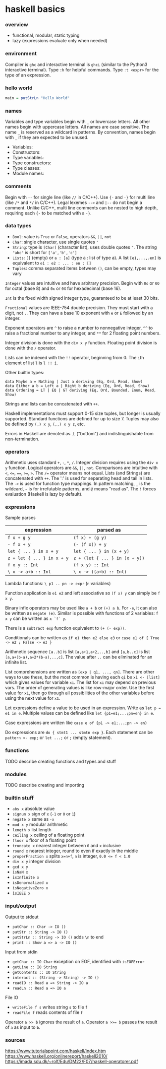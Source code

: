 # haskell basics

### overview

- functional, modular, static typing
- lazy (expressions evaluate only when needed)

### environment

Compiler is `ghc` and interactive terminal is `ghci` (similar to the Python3
interactive terminal). Type `:h` for helpful commands. Type `:t <expr>` for the
type of an expression.

### hello world

```haskell
main = putStrLn "Hello World"
```

### names

Variables and type variables begin with `_` or lowercase letters. All other
names begin with uppercase letters. All names are case sensitive. The name `_`
is reserved as a wildcard in patterns. By convention, names begin with `_` if
they are expected to be unused.

- Variables:
- Constructors:
- Type variables:
- Type constructors:
- Type classes:
- Module names:

### comments

Begin with `--` for single line (like `//` in C/C++). Use `{-` and `-}` for
multi line (like `/*` and `*/` in C/C++). Legal lexemes `-->` and `|--` do not
begin a comment. Unlike C/C++, multi line comments can be nested to high depth,
requiring each `{-` to be matched with a `-}`.

### data types

- `Bool`: value is `True` or `False`, operators `&&`, `||`, `not`
- `Char`: single character, use single quotes `'`
- `String`: type is `[Char]` (character list), uses double quotes `"`. The
string `"abc"` is short for `['a','b','c']`
- `Lists`: `[]` (empty) or `a : [a]` (type a : list of type a). A list
`[e1,...,.en]` is equivalent to `e1 : e2 : ... : en : []`
- `Tuples`: comma separated items between `()`, can be empty, types may vary

`Integer` values are intuitive and have arbitrary precision. Begin with `0o` or
`0O` for octal (base 8) and `0x` or `0X` for hexadecimal (base 16).

`Int` is the fixed width signed integer type, guaranteed to be at least 30 bits.

`Fractional` values are IEEE-754 double precision. They must start with a digit,
not `.`. They can have a base 10 exponent with `e` or `E` followed by an
integer.

Exponent operators are `^` to raise a number to nonnegative integer, `^^` to
raise a fractional number to any integer, and `**` for 2 floating point numbers.

Integer division is done with the `div x y` function. Floating point division is
done with the `/` operator.

Lists can be indexed with the `!!` operator, beginning from 0. The `i`th element
of list `l` is `l !! i`.

Other builtin types:
```
data Maybe a = Nothing | Just a deriving (Eq, Ord, Read, Show)
data Either a b = Left a | Right b deriving (Eq, Ord, Read, Show)
data Ordering = LT | EQ | GT deriving (Eq, Ord, Bounded, Enum, Read, Show)
```

Strings and lists can be concatenated with `++`.

Haskell implementations must support 0-15 size tuples, but longer is usually
supported. Standard functions are defined for up to size 7. Tuples may also be
defined by `(,) x y`, `(,,) x y z`, etc.

Errors in Haskell are denoted as ⊥ ("bottom") and indistinguishable from
non-termination.

### operators

Arithmetic uses standard `+`, `-`, `*`, `/`. Integer division requires using the
`div x y` function. Logical operators are `&&`, `||`, `not`. Comparisons are
intuitive with `<`, `<=`, `==`, `>=`, `>`. The `/=` operator means not equal.
Lists (and Strings) are concatenated with `++`. The ':' is used for separating
head and tail in lists. The `->` is used for function type mappings. In pattern
matching, `_` is the wildcard, `~` is for irrefutable patterns, and `@` means
"read as". The `!` forces evaluation (Haskell is lazy by default).

### expressions

Sample parses

| expression                 | parsed as                      |
|----------------------------|--------------------------------|
| `f x + g y`                | `(f x) + (g y)`                |
| `- f x + y`                | `(- (f x)) + y`                |
| `let { ... } in x + y`     | `let { ... } in (x + y)`       |
| `z + let { ... } in x + y` | `z + (let { ... } in (x + y))` |
| `f x y :: Int`             | `(f x y) :: Int`               |
| `\ x -> a+b :: Int`        | `\ x -> ((a+b) :: Int)`        |

Lambda functions: `\ p1 .. pn -> expr` (`n` variables)

Function application is `e1 e2` and left associative so `(f x) y` can simply be
`f x y`.

Binary infix operators may be used like `a + b` or `(+) a b`. For `-e`, it can
also be written as `negate (e)`. Similar is possible with functions of 2
variables: `f x y` can be written as ``x `f` y``.

There is a `subtract exp` function equivalent to `(+ (- exp))`.

Conditionals can be written as `if e1 then e2 else e3` or `case e1 of {
True -> e2 ; False -> e3 }`

Arithmetic sequence `[a..b]` is list `[a,a+1,a+2,..,b]` and `[a,b..c]` is list
`[a,a+(b-a),a+2*(b-a),..,c]`. The value after `..` can be eliminated for an
infinite list.

List comprehensions are written as `[exp | q1, ..., qn]`. There are other ways
to use these, but the most common is having each `qi` be `xi <- [list]` which
gives values for variable `xi`. The list for `xi` may depend on previous vars.
The order of generating values is like row-major order. Use the first value for
`x1`, then go through all possibilities of the other variables before using the
next value for `x1`.

Let expressions define a value to be used in an expression. Write as
`let p = e1 in e`. Multiple values can be defined like
`let {p1=e1;...;pn=en} in e`.

Case expressions are written like `case e of {p1 -> e1;...;pn -> en}`

Do expressions are `do { stmt1 ... stmtn exp }`. Each statement can be
`pattern <- exp;` or `let ...;` or `;` (empty statement).

### functions

TODO describe creating functions and types and stuff

### modules

TODO describe creating and importing

### builtin stuff

- `abs x` absolute value
- `signum x` sign of `x` (`-1` or `0` or `1`)
- `negate x` same as `-x`
- `mod x y` modular arithmetic
- `length x` list length
- `ceiling x` ceiling of a floating point
- `floor x` floor of a floating point
- `truncate x` nearest integer between `0` and `x` inclusive
- `round x` nearest integer, round to even if exactly in the middle
- `properFraction x` splits `x=n+f`, `n` is integer, `0.0 <= f < 1.0`
- `div x y` integer division
- `gcd x y`
- `isNaN x`
- `isInfinite x`
- `isDenormalized x`
- `isNegativeZero x`
- `isIEEE x`

### input/output

Output to stdout
- `putChar :: Char -> IO ()`
- `putStr :: String -> IO ()`
- `putStrLn :: String -> IO ()` adds `\n` to end
- `print :: Show a => a -> IO ()`

Input from stdin
- `getChar :: IO Char` exception on EOF, identified with `isEOFError`
- `getLine :: IO String`
- `getContents :: IO String`
- `interact :: (String -> String) -> IO ()`
- `readIO :: Read a => String -> IO a`
- `readLn :: Read a => IO a`

File IO
- `writeFile f s` writes string `s` to file `f`
- `readFile f` reads contents of file `f`

Operator `a >> b` ignores the result of `a`. Operator `a >>= b` passes the
result of `a` as input to `b`.

### sources

https://www.tutorialspoint.com/haskell/index.htm
https://www.haskell.org/onlinereport/haskell2010/
https://imada.sdu.dk/~rolf/Edu/DM22/F07/haskell-operatorer.pdf
